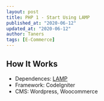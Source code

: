 ```yaml
---
layout: post
title: PHP 1 - Start Using LAMP
published_at: "2020-06-12"
updated_at: "2020-06-12"
author: Taners
tags: [E-Commerce]
---
```


## How It Works

- Dependences: [LAMP](https://tane-rs.github.io/2020/16/12/00)
- Framework: CodeIgniter
- CMS: Wordpress, Woocommerce